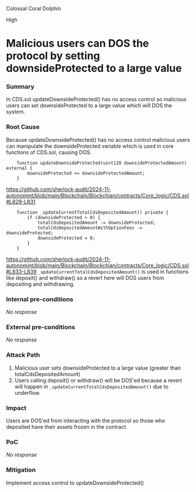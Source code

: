 Colossal Coral Dolphin

High

# Malicious users can DOS the protocol by setting downsideProtected to a large value

### Summary

In CDS.sol updateDownsideProtected() has no access control so malicious users can set downsideProtected to a large value which will DOS the system.

### Root Cause

Because updateDownsideProtected() has no access control malicious users can manipulate the downsideProtected variable which is used in core functions of CDS.sol, causing DOS.
```solidity
    function updateDownsideProtected(uint128 downsideProtectedAmount) external {
        downsideProtected += downsideProtectedAmount;
    }
```
https://github.com/sherlock-audit/2024-11-autonomint/blob/main/Blockchain/Blockchian/contracts/Core_logic/CDS.sol#L829-L831
```solidity
    function _updateCurrentTotalCdsDepositedAmount() private {
        if (downsideProtected > 0) {
            totalCdsDepositedAmount -= downsideProtected;
            totalCdsDepositedAmountWithOptionFees -= downsideProtected;
            downsideProtected = 0;
        }
    }
```
https://github.com/sherlock-audit/2024-11-autonomint/blob/main/Blockchain/Blockchian/contracts/Core_logic/CDS.sol#L833-L839
`_updateCurrentTotalCdsDepositedAmount()` is used in functions like deposit() and withdraw() so a revert here will DOS users from depositing and withdrawing.

### Internal pre-conditions

_No response_

### External pre-conditions

_No response_

### Attack Path

1. Malicious user sets downsideProtected to a large value (greater than totalCdsDepositedAmount)
2. Users calling deposit() or withdraw() will be DOS'ed because a revert will happen in `_updateCurrentTotalCdsDepositedAmount()` due to underflow.

### Impact

Users are DOS'ed from interacting with the protocol so those who deposited have their assets frozen in the contract.

### PoC

_No response_

### Mitigation

Implement access control to updateDownsideProtected()